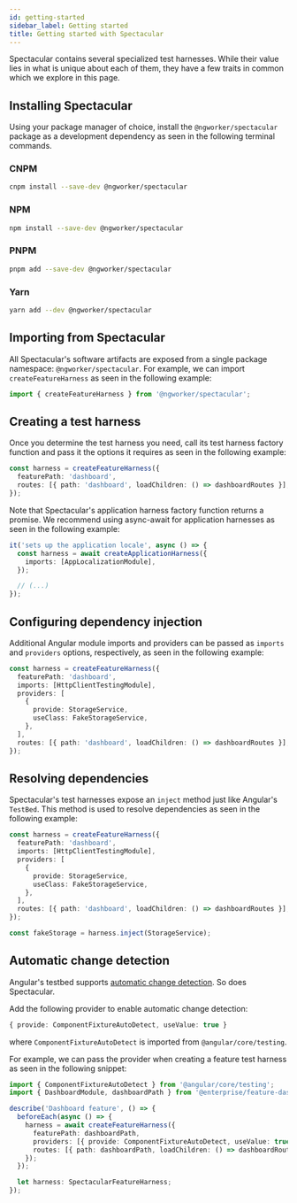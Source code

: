 ```yaml
---
id: getting-started
sidebar_label: Getting started
title: Getting started with Spectacular
---
```


Spectacular contains several specialized test harnesses. While their value lies
in what is unique about each of them, they have a few traits in common which we
explore in this page.

## Installing Spectacular

Using your package manager of choice, install the `@ngworker/spectacular`
package as a development dependency as seen in the following terminal commands.

### CNPM

```bash
cnpm install --save-dev @ngworker/spectacular
```

### NPM

```bash
npm install --save-dev @ngworker/spectacular
```

### PNPM

```bash
pnpm add --save-dev @ngworker/spectacular
```

### Yarn

```bash
yarn add --dev @ngworker/spectacular
```

## Importing from Spectacular

All Spectacular's software artifacts are exposed from a single package
namespace: `@ngworker/spectacular`. For example, we can import
`createFeatureHarness` as seen in the following example:

```ts
import { createFeatureHarness } from '@ngworker/spectacular';
```

## Creating a test harness

Once you determine the test harness you need, call its test harness factory
function and pass it the options it requires as seen in the following example:

```ts {2-3}
const harness = createFeatureHarness({
  featurePath: 'dashboard',
  routes: [{ path: 'dashboard', loadChildren: () => dashboardRoutes }],
});
```

Note that Spectacular's application harness factory function returns a promise.
We recommend using async-await for application harnesses as seen in the
following example:

```ts {1-2}
it('sets up the application locale', async () => {
  const harness = await createApplicationHarness({
    imports: [AppLocalizationModule],
  });

  // (...)
});
```

## Configuring dependency injection

Additional Angular module imports and providers can be passed as `imports` and
`providers` options, respectively, as seen in the following example:

```ts {3-9}
const harness = createFeatureHarness({
  featurePath: 'dashboard',
  imports: [HttpClientTestingModule],
  providers: [
    {
      provide: StorageService,
      useClass: FakeStorageService,
    },
  ],
  routes: [{ path: 'dashboard', loadChildren: () => dashboardRoutes }],
});
```

## Resolving dependencies

Spectacular's test harnesses expose an `inject` method just like Angular's
`TestBed`. This method is used to resolve dependencies as seen in the following
example:

```ts {13}
const harness = createFeatureHarness({
  featurePath: 'dashboard',
  imports: [HttpClientTestingModule],
  providers: [
    {
      provide: StorageService,
      useClass: FakeStorageService,
    },
  ],
  routes: [{ path: 'dashboard', loadChildren: () => dashboardRoutes }],
});

const fakeStorage = harness.inject(StorageService);
```

## Automatic change detection

Angular's testbed supports
[automatic change detection](https://v16.angular.io/guide/testing-components-scenarios#automatic-change-detection).
So does Spectacular.

Add the following provider to enable automatic change detection:

```ts
{ provide: ComponentFixtureAutoDetect, useValue: true }
```

where `ComponentFixtureAutoDetect` is imported from `@angular/core/testing`.

For example, we can pass the provider when creating a feature test harness as
seen in the following snippet:

```ts {8}
import { ComponentFixtureAutoDetect } from '@angular/core/testing';
import { DashboardModule, dashboardPath } from '@enterprise/feature-dashboard';

describe('Dashboard feature', () => {
  beforeEach(async () => {
    harness = await createFeatureHarness({
      featurePath: dashboardPath,
      providers: [{ provide: ComponentFixtureAutoDetect, useValue: true }],
      routes: [{ path: dashboardPath, loadChildren: () => dashboardRoutes }],
    });
  });

  let harness: SpectacularFeatureHarness;
});
```
